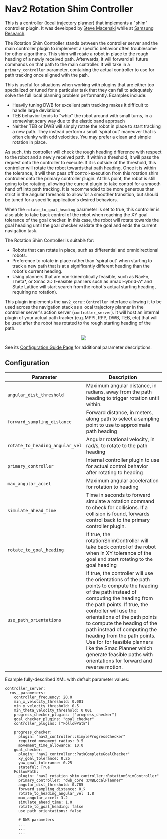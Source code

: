 # Nav2 Rotation Shim Controller

This is a controller (local trajectory planner) that implements a "shim" controller plugin. It was developed by [Steve Macenski](https://www.linkedin.com/in/steve-macenski-41a985101/) while at [Samsung Research](https://www.sra.samsung.com/).

The Rotation Shim Controller stands between the controller server and the main controller plugin to implement a specific behavior often troublesome for other algorithms. This shim will rotate a robot in place to the rough heading of a newly received path. Afterwards, it will forward all future commands on that path to the main controller. It will take in a ``primary_controller`` parameter, containing the actual controller to use for path tracking once aligned with the path.

This is useful for situations when working with plugins that are either too specialized or tuned for a particular task that they can fail to adequately solve the full local planning problem performantly. Examples include:

- Heavily tuning DWB for excellent path tracking makes it difficult to handle large deviations
- TEB behavior tends to "whip" the robot around with small turns, in a somewhat scary way due to the elastic band approach
- Neither TEB or DWB will simply rotate the robot in place to start tracking a new path. They instead perform a small 'spiral out' maneuver that is often clunky with odd velocities. You may prefer a clean and simple rotation in place.

As such, this controller will check the rough heading difference with respect to the robot and a newly received path. If within a threshold, it will pass the request onto the controller to execute. If it is outside of the threshold, this controller will rotate the robot towards that path heading. Once it is within the tolerance, it will then pass off control-execution from this rotation shim controller onto the primary controller plugin. At this point, the robot is still going to be rotating, allowing the current plugin to take control for a smooth hand off into path tracking. It is recommended to be more generous than strict in the angular threshold to allow for a smoother transition, but should be tuned for a specific application's desired behaviors.

When the `rotate_to_goal_heading` parameter is set to true, this controller is also able to take back control of the robot when reaching the XY goal tolerance of the goal checker. In this case, the robot will rotate towards the goal heading until the goal checker validate the goal and ends the current navigation task.

The Rotation Shim Controller is suitable for:
- Robots that can rotate in place, such as differential and omnidirectional robots.
- Preference to rotate in place rather than 'spiral out' when starting to track a new path that is at a significantly different heading than the robot's current heading.
- Using planners that are non-kinematically feasible, such as NavFn, Theta\*, or Smac 2D (Feasible planners such as Smac Hybrid-A* and State Lattice will start search from the robot's actual starting heading, requiring no rotation).

This plugin implements the `nav2_core::Controller` interface allowing it to be used across the navigation stack as a local trajectory planner in the controller server's action server (`controller_server`). It will host an internal plugin of your actual path tracker (e.g. MPPI, RPP, DWB, TEB, etc) that will be used after the robot has rotated to the rough starting heading of the path.

<p align="center">
  <img src="https://user-images.githubusercontent.com/14944147/144323291-29e24521-674a-41f5-8a91-732121b26b47.gif">
</p>

See its [Configuration Guide Page](https://docs.nav2.org/configuration/packages/configuring-rotation-shim-controller.html) for additional parameter descriptions.

## Configuration

| Parameter | Description |
|-----|----|
| `angular_dist_threshold` | Maximum angular distance, in radians, away from the path heading to trigger rotation until within. |
| `forward_sampling_distance` | Forward distance, in meters, along path to select a sampling point to use to approximate path heading |
| `rotate_to_heading_angular_vel` | Angular rotational velocity, in rad/s, to rotate to the path heading |
| `primary_controller` | Internal controller plugin to use for actual control behavior after rotating to heading |
| `max_angular_accel` | Maximum angular acceleration for rotation to heading |
| `simulate_ahead_time` | Time in seconds to forward simulate a rotation command to check for collisions. If a collision is found, forwards control back to the primary controller plugin. |
| `rotate_to_goal_heading` | If true, the rotationShimController will take back control of the robot when in XY tolerance of the goal and start rotating to the goal heading |
| `use_path_orientations` | If true, the controller will use the orientations of the path points to compute the heading of the path instead of computing the heading from the path points. If true, the controller will use the orientations of the path points to compute the heading of the path instead of computing the heading from the path points. Use for for feasible planners like the Smac Planner which generate feasible paths with orientations for forward and reverse motion. |

Example fully-described XML with default parameter values:

```
controller_server:
  ros__parameters:
    controller_frequency: 20.0
    min_x_velocity_threshold: 0.001
    min_y_velocity_threshold: 0.5
    min_theta_velocity_threshold: 0.001
    progress_checker_plugins: ["progress_checker"]
    goal_checker_plugins: "goal_checker"
    controller_plugins: ["FollowPath"]

    progress_checker:
      plugin: "nav2_controller::SimpleProgressChecker"
      required_movement_radius: 0.5
      movement_time_allowance: 10.0
    goal_checker:
      plugin: "nav2_controller::PathCompleteGoalChecker"
      xy_goal_tolerance: 0.25
      yaw_goal_tolerance: 0.25
      stateful: True
    FollowPath:
      plugin: "nav2_rotation_shim_controller::RotationShimController"
      primary_controller: "dwb_core::DWBLocalPlanner"
      angular_dist_threshold: 0.785
      forward_sampling_distance: 0.5
      rotate_to_heading_angular_vel: 1.8
      max_angular_accel: 3.2
      simulate_ahead_time: 1.0
      rotate_to_goal_heading: false
      use_path_orientations: false

      # DWB parameters
      ...
      ...
      ...
```
